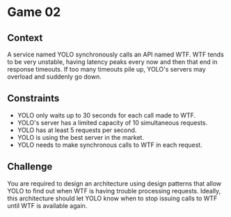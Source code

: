 # Game 02

## Context

A service named YOLO synchronously calls an API named WTF. WTF tends to be very unstable, having latency peaks every now and then that end in response timeouts. If too many timeouts pile up, YOLO's servers may overload and suddenly go down.

## Constraints

- YOLO only waits up to 30 seconds for each call made to WTF.
- YOLO's server has a limited capacity of 10 simultaneous requests.
- YOLO has at least 5 requests per second.
- YOLO is using the best server in the market.
- YOLO needs to make synchronous calls to WTF in each request.

## Challenge

You are required to design an architecture using design patterns that allow YOLO to find out when WTF is having trouble processing requests. Ideally, this architecture should let YOLO know when to stop issuing calls to WTF until WTF is available again.
